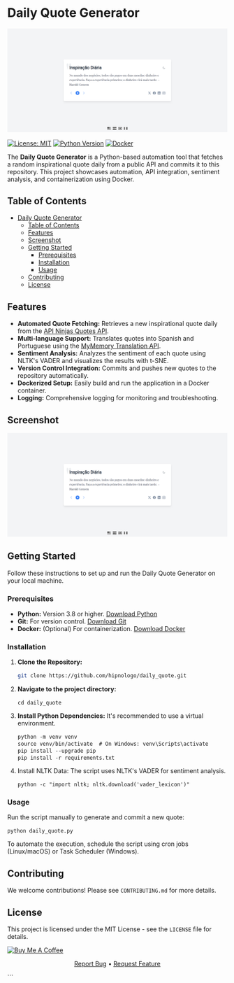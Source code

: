 # Daily Quote Generator

![Daily Quote](public/daily_quote.png)

[![License: MIT](https://img.shields.io/badge/License-MIT-yellow.svg)](LICENSE)
[![Python Version](https://img.shields.io/badge/Python-3.8%2B-blue.svg)](https://www.python.org/downloads/)
[![Docker](https://img.shields.io/badge/Docker-Available-green.svg)](https://www.docker.com/)

The **Daily Quote Generator** is a Python-based automation tool that fetches a random inspirational quote daily from a public API and commits it to this repository. This project showcases automation, API integration, sentiment analysis, and containerization using Docker.

## Table of Contents

- [Daily Quote Generator](#daily-quote-generator)
  - [Table of Contents](#table-of-contents)
  - [Features](#features)
  - [Screenshot](#screenshot)
  - [Getting Started](#getting-started)
    - [Prerequisites](#prerequisites)
    - [Installation](#installation)
    - [Usage](#usage)
  - [Contributing](#contributing)
  - [License](#license)

## Features

- **Automated Quote Fetching:** Retrieves a new inspirational quote daily from the [API Ninjas Quotes API](https://api-ninjas.com/api/quotes).
- **Multi-language Support:** Translates quotes into Spanish and Portuguese using the [MyMemory Translation API](https://mymemory.translated.net/doc/spec.php).
- **Sentiment Analysis:** Analyzes the sentiment of each quote using NLTK's VADER and visualizes the results with t-SNE.
- **Version Control Integration:** Commits and pushes new quotes to the repository automatically.
- **Dockerized Setup:** Easily build and run the application in a Docker container.
- **Logging:** Comprehensive logging for monitoring and troubleshooting.

## Screenshot

![Daily Quote](public/daily_quote.png)

## Getting Started

Follow these instructions to set up and run the Daily Quote Generator on your local machine.

### Prerequisites

- **Python:** Version 3.8 or higher. [Download Python](https://www.python.org/downloads/)
- **Git:** For version control. [Download Git](https://git-scm.com/downloads)
- **Docker:** (Optional) For containerization. [Download Docker](https://www.docker.com/get-started)

### Installation

1. **Clone the Repository:**

   ```bash
   git clone https://github.com/hipnologo/daily_quote.git
   ```
2. **Navigate to the project directory:**
   ```
   cd daily_quote
   ```
3. **Install Python Dependencies:**
   It's recommended to use a virtual environment.
   ```
   python -m venv venv
   source venv/bin/activate  # On Windows: venv\Scripts\activate
   pip install --upgrade pip
   pip install -r requirements.txt
   ```
4. Install NLTK Data:
   The script uses NLTK's VADER for sentiment analysis.
   ```
   python -c "import nltk; nltk.download('vader_lexicon')"
   ```

### Usage

Run the script manually to generate and commit a new quote:
```
python daily_quote.py
```

To automate the execution, schedule the script using cron jobs (Linux/macOS) or Task Scheduler (Windows).

## Contributing

We welcome contributions! Please see `CONTRIBUTING.md` for more details.

## License

This project is licensed under the MIT License - see the `LICENSE` file for details.

<a href="https://www.buymeacoffee.com/hipnologod" target="_blank"><img src="https://cdn.buymeacoffee.com/buttons/default-orange.png" alt="Buy Me A Coffee" height="41" width="174"></a>


<p align="center"> <a href="https://github.com/hipnologo/daily_quote/issues">Report Bug</a> • <a href="https://github.com/hipnologo/daily_quote/issues">Request Feature</a> </p> ```